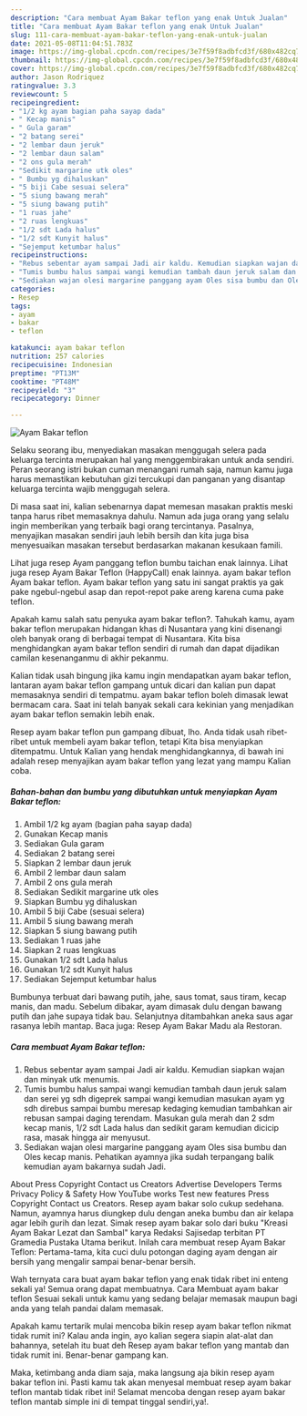 ```yaml
---
description: "Cara membuat Ayam Bakar teflon yang enak Untuk Jualan"
title: "Cara membuat Ayam Bakar teflon yang enak Untuk Jualan"
slug: 111-cara-membuat-ayam-bakar-teflon-yang-enak-untuk-jualan
date: 2021-05-08T11:04:51.783Z
image: https://img-global.cpcdn.com/recipes/3e7f59f8adbfcd3f/680x482cq70/ayam-bakar-teflon-foto-resep-utama.jpg
thumbnail: https://img-global.cpcdn.com/recipes/3e7f59f8adbfcd3f/680x482cq70/ayam-bakar-teflon-foto-resep-utama.jpg
cover: https://img-global.cpcdn.com/recipes/3e7f59f8adbfcd3f/680x482cq70/ayam-bakar-teflon-foto-resep-utama.jpg
author: Jason Rodriquez
ratingvalue: 3.3
reviewcount: 5
recipeingredient:
- "1/2 kg ayam bagian paha sayap dada"
- " Kecap manis"
- " Gula garam"
- "2 batang serei"
- "2 lembar daun jeruk"
- "2 lembar daun salam"
- "2 ons gula merah"
- "Sedikit margarine utk oles"
- " Bumbu yg dihaluskan"
- "5 biji Cabe sesuai selera"
- "5 siung bawang merah"
- "5 siung bawang putih"
- "1 ruas jahe"
- "2 ruas lengkuas"
- "1/2 sdt Lada halus"
- "1/2 sdt Kunyit halus"
- "Sejemput ketumbar halus"
recipeinstructions:
- "Rebus sebentar ayam sampai Jadi air kaldu. Kemudian siapkan wajan dan minyak utk menumis."
- "Tumis bumbu halus sampai wangi kemudian tambah daun jeruk salam dan serei yg sdh digeprek sampai wangi kemudian masukan ayam yg sdh direbus sampai bumbu meresap kedaging kemudian tambahkan air rebusan sampai daging terendam. Masukan gula merah dan 2 sdm kecap manis, 1/2 sdt Lada halus dan sedikit garam kemudian dicicip rasa, masak hingga air menyusut."
- "Sediakan wajan olesi margarine panggang ayam Oles sisa bumbu dan Oles kecap manis. Pehatikan ayamnya jika sudah terpangang balik kemudian ayam bakarnya sudah Jadi."
categories:
- Resep
tags:
- ayam
- bakar
- teflon

katakunci: ayam bakar teflon 
nutrition: 257 calories
recipecuisine: Indonesian
preptime: "PT13M"
cooktime: "PT48M"
recipeyield: "3"
recipecategory: Dinner

---
```



![Ayam Bakar teflon](https://img-global.cpcdn.com/recipes/3e7f59f8adbfcd3f/680x482cq70/ayam-bakar-teflon-foto-resep-utama.jpg)

Selaku seorang ibu, menyediakan masakan menggugah selera pada keluarga tercinta merupakan hal yang menggembirakan untuk anda sendiri. Peran seorang istri bukan cuman menangani rumah saja, namun kamu juga harus memastikan kebutuhan gizi tercukupi dan panganan yang disantap keluarga tercinta wajib menggugah selera.

Di masa  saat ini, kalian sebenarnya dapat memesan masakan praktis meski tanpa harus ribet memasaknya dahulu. Namun ada juga orang yang selalu ingin memberikan yang terbaik bagi orang tercintanya. Pasalnya, menyajikan masakan sendiri jauh lebih bersih dan kita juga bisa menyesuaikan masakan tersebut berdasarkan makanan kesukaan famili. 

Lihat juga resep Ayam panggang teflon bumbu taichan enak lainnya. Lihat juga resep Ayam Bakar Teflon (HappyCall) enak lainnya. ayam bakar teflon Ayam bakar teflon. Ayam bakar teflon yang satu ini sangat praktis ya gak pake ngebul-ngebul asap dan repot-repot pake areng karena cuma pake teflon.

Apakah kamu salah satu penyuka ayam bakar teflon?. Tahukah kamu, ayam bakar teflon merupakan hidangan khas di Nusantara yang kini disenangi oleh banyak orang di berbagai tempat di Nusantara. Kita bisa menghidangkan ayam bakar teflon sendiri di rumah dan dapat dijadikan camilan kesenanganmu di akhir pekanmu.

Kalian tidak usah bingung jika kamu ingin mendapatkan ayam bakar teflon, lantaran ayam bakar teflon gampang untuk dicari dan kalian pun dapat memasaknya sendiri di tempatmu. ayam bakar teflon boleh dimasak lewat bermacam cara. Saat ini telah banyak sekali cara kekinian yang menjadikan ayam bakar teflon semakin lebih enak.

Resep ayam bakar teflon pun gampang dibuat, lho. Anda tidak usah ribet-ribet untuk membeli ayam bakar teflon, tetapi Kita bisa menyiapkan ditempatmu. Untuk Kalian yang hendak menghidangkannya, di bawah ini adalah resep menyajikan ayam bakar teflon yang lezat yang mampu Kalian coba.

<!--inarticleads1-->

##### Bahan-bahan dan bumbu yang dibutuhkan untuk menyiapkan Ayam Bakar teflon:

1. Ambil 1/2 kg ayam (bagian paha sayap dada)
1. Gunakan  Kecap manis
1. Sediakan  Gula garam
1. Sediakan 2 batang serei
1. Siapkan 2 lembar daun jeruk
1. Ambil 2 lembar daun salam
1. Ambil 2 ons gula merah
1. Sediakan Sedikit margarine utk oles
1. Siapkan  Bumbu yg dihaluskan
1. Ambil 5 biji Cabe (sesuai selera)
1. Ambil 5 siung bawang merah
1. Siapkan 5 siung bawang putih
1. Sediakan 1 ruas jahe
1. Siapkan 2 ruas lengkuas
1. Gunakan 1/2 sdt Lada halus
1. Gunakan 1/2 sdt Kunyit halus
1. Sediakan Sejemput ketumbar halus


Bumbunya terbuat dari bawang putih, jahe, saus tomat, saus tiram, kecap manis, dan madu. Sebelum dibakar, ayam dimasak dulu dengan bawang putih dan jahe supaya tidak bau. Selanjutnya ditambahkan aneka saus agar rasanya lebih mantap. Baca juga: Resep Ayam Bakar Madu ala Restoran. 

<!--inarticleads2-->

##### Cara membuat Ayam Bakar teflon:

1. Rebus sebentar ayam sampai Jadi air kaldu. Kemudian siapkan wajan dan minyak utk menumis.
1. Tumis bumbu halus sampai wangi kemudian tambah daun jeruk salam dan serei yg sdh digeprek sampai wangi kemudian masukan ayam yg sdh direbus sampai bumbu meresap kedaging kemudian tambahkan air rebusan sampai daging terendam. Masukan gula merah dan 2 sdm kecap manis, 1/2 sdt Lada halus dan sedikit garam kemudian dicicip rasa, masak hingga air menyusut.
1. Sediakan wajan olesi margarine panggang ayam Oles sisa bumbu dan Oles kecap manis. Pehatikan ayamnya jika sudah terpangang balik kemudian ayam bakarnya sudah Jadi.


About Press Copyright Contact us Creators Advertise Developers Terms Privacy Policy &amp; Safety How YouTube works Test new features Press Copyright Contact us Creators. Resep ayam bakar solo cukup sedehana. Namun, ayamnya harus diungkep dulu dengan aneka bumbu dan air kelapa agar lebih gurih dan lezat. Simak resep ayam bakar solo dari buku &#34;Kreasi Ayam Bakar Lezat dan Sambal&#34; karya Redaksi Sajisedap terbitan PT Gramedia Pustaka Utama berikut. Inilah cara membuat resep Ayam Bakar Teflon: Pertama-tama, kita cuci dulu potongan daging ayam dengan air bersih yang mengalir sampai benar-benar bersih. 

Wah ternyata cara buat ayam bakar teflon yang enak tidak ribet ini enteng sekali ya! Semua orang dapat membuatnya. Cara Membuat ayam bakar teflon Sesuai sekali untuk kamu yang sedang belajar memasak maupun bagi anda yang telah pandai dalam memasak.

Apakah kamu tertarik mulai mencoba bikin resep ayam bakar teflon nikmat tidak rumit ini? Kalau anda ingin, ayo kalian segera siapin alat-alat dan bahannya, setelah itu buat deh Resep ayam bakar teflon yang mantab dan tidak rumit ini. Benar-benar gampang kan. 

Maka, ketimbang anda diam saja, maka langsung aja bikin resep ayam bakar teflon ini. Pasti kamu tak akan menyesal membuat resep ayam bakar teflon mantab tidak ribet ini! Selamat mencoba dengan resep ayam bakar teflon mantab simple ini di tempat tinggal sendiri,ya!.

